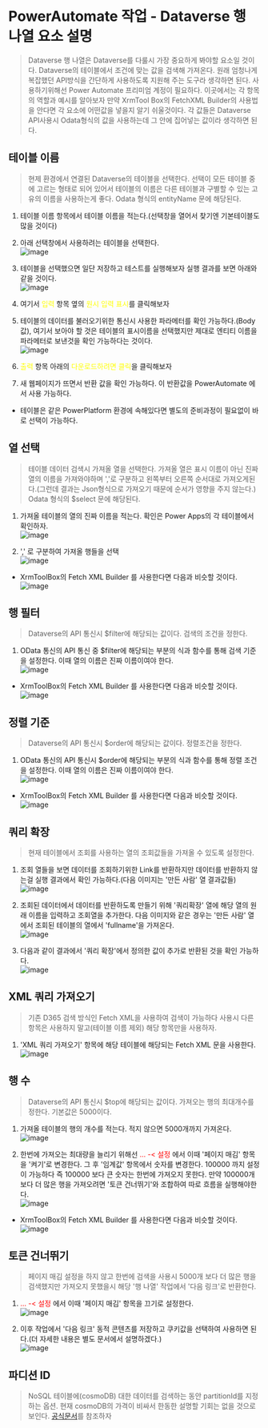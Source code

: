 # PowerAutomate 작업 - Dataverse 행 나열 요소 설명
> Dataverse 행 나열은 Dataverse를 다룰시 가장 중요하게 봐야할 요소일 것이다. Dataverse의 테이블에서 조건에 맞는 값을 검색해 가져온다. 원래 엄청나게 복잡했던 API방식을 간단하게 사용하도록 지원해 주는 도구라 생각하면 된다. 사용하기위해선 Power Automate 프리미엄 계정이 필요하다. 이곳에서는 각 항목의 역할과 예시를 알아보자 만약 XrmTool Box의 FetchXML Builder의 사용법을 안다면 각 요소에 어떤값을 넣을지 알기 쉬울것이다. 각 값들은 Dataverse API사용시 Odata형식의 값을 사용하는데 그 안에 집어넣는 값이라 생각하면 된다.

## 테이블 이름
> 현제 환경에서 연결된 Dataverse의 테이블을 선택한다. 선택이 모든 테이블 중에 고르는 형태로 되어 있어서 테이블의 이름은 다른 테이블과 구별할 수 있는 고유의 이름을 사용하는게 좋다. Odata 형식의 entityName 문에 해당된다.

1. 테이블 이름 항목에서 테이블 이름을 적는다.(선택창을 열어서 찾기엔 기본테이블도 많을 것이다)

2. 아래 선택창에서 사용하려는 테이블을 선택한다.<br>![image](https://user-images.githubusercontent.com/39551265/155435968-25b8bbb6-7256-43f2-9cbd-05052c956c51.png)<br>

3. 테이블을 선택했으면 일단 저장하고 테스트를 실행해보자 실행 결과를 보면 아래와 같을 것이다.<br>![image](https://user-images.githubusercontent.com/39551265/155436273-1ec3f1b2-a56b-459e-9ed6-9a92305f6632.png)<br>

4. 여기서 <span style="color:yellow">입력</span> 항목 옆의 <span style="color:yellow">원시 입력 표시</span>를 클릭해보자

5. 테이블의 데이터를 불러오기위한 통신시 사용한 파라메터를 확인 가능하다.(Body 값), 여기서 보아야 할 것은 테이블의 표시이름을 선택했지만 제대로 엔티티 이름을 파라메터로 보낸것을 확인 가능하다는 것이다.<br>![image](https://user-images.githubusercontent.com/39551265/155436790-bd66ba97-dec4-4a32-81b6-5441e0cde4da.png)<br>

6. <span style="color:yellow">출력</span> 항목 아래의 <span style="color:yellow">다운로드하려면 클릭</span>을 클릭해보자

7. 새 웹페이지가 뜨면서 반환 값을 확인 가능하다. 이 반환값을 PowerAutomate 에서 사용 가능하다.

- 테이블은 같은 PowerPlatform 환경에 속해있다면 별도의 준비과정이 필요없이 바로 선택이 가능하다.

## 열 선택
> 테이블 데이터 검색시 가져올 열을 선택한다. 가져올 열은 표시 이름이 아닌 진짜 열의 이름을 가져와야하며 ','로 구분하고 왼쪽부터 오른쪽 순서대로 가져오게된다.(그런데 결과는 Json형식으로 가져오기 때문에 순서가 영향을 주지 않는다.) Odata 형식의 $select 문에 해당된다.

1. 가져올 테이블의 열의 진짜 이름을 적는다. 확인은 Power Apps의 각 테이블에서 확인하자.<br>![image](https://user-images.githubusercontent.com/39551265/158018623-b7c04440-75c3-4a44-81fb-04f417957983.png)<br>

2. ',' 로 구분하여 가져올 행들을 선택<br>![image](https://user-images.githubusercontent.com/39551265/158018816-16466993-8ecb-4a34-ad8f-cbf0247fe211.png)<br>

- XrmToolBox의 Fetch XML Builder 를 사용한다면 다음과 비슷할 것이다.<br>![image](https://user-images.githubusercontent.com/39551265/158018775-d4f0326c-79cd-478a-bbb2-a03439d66c5d.png)<br>

## 행 필터
> Dataverse의 API 통신시 $filter에 해당되는 값이다. 검색의 조건을 정한다.
1. OData 통신의 API 통신 중 $filter에 해당되는 부분의 식과 함수를 통해 검색 기준을 설정한다. 이때 열의 이름은 진짜 이름이여야 한다.<br>![image](https://user-images.githubusercontent.com/39551265/158018933-17a404b4-e77e-4207-ba6b-077daa7e8d3d.png)<br>

- XrmToolBox의 Fetch XML Builder 를 사용한다면 다음과 비슷할 것이다.<br>![image](https://user-images.githubusercontent.com/39551265/158019002-79cd2bc8-e2d0-4f68-b5a5-bf2bdf8f56ff.png)<br>

## 정렬 기준
> Dataverse의 API 통신시 $order에 해당되는 값이다. 정렬조건을 정한다. 

1. OData 통신의 API 통신시 $order에 해당되는 부분의 식과 함수를 통해 정렬 조건을 설정한다. 이때 열의 이름은 진짜 이름이여야 한다.<br>![image](https://user-images.githubusercontent.com/39551265/160241363-a8502787-1511-406c-a85f-5f428eb09625.png)<br>

* XrmToolBox의 Fetch XML Builder 를 사용한다면 다음과 비슷할 것이다.<br>![image](https://user-images.githubusercontent.com/39551265/160241293-04d712ef-7074-471c-80ae-c3f66c52b79d.png)<br>

## 쿼리 확장
> 현재 테이블에서 조회를 사용하는 열의 조회값들을 가져올 수 있도록 설정한다.

1. 조회 열들을 보면 데이터를 조회하기위한 Link를 반환하지만 데이터를 반환하지 않는걸 실행 결과에서 확인 가능하다.(다음 이미지는 '만든 사람' 열 결과값들)<br>![image](https://user-images.githubusercontent.com/39551265/160285431-d2c71584-dbb5-446f-b6bc-6637191fba9f.png)<br>

2. 조회된 데이터에서 데이터를 반환하도록 만들기 위해 '쿼리확장' 열에 해당 열의 원래 이름을 입력하고 조회열을 추가한다. 다음 이미지와 같은 경우는 '만든 사람' 열에서 조회된 테이블의 열에서 'fullname'을 가져온다.<br>![image](https://user-images.githubusercontent.com/39551265/160285078-3fd627c1-5012-471a-b995-c0a9ba52ec08.png)<br>

3. 다음과 같이 결과에서 '쿼리 확장'에서 정의한 값이 추가로 반환된 것을 확인 가능하다.<br>![image](https://user-images.githubusercontent.com/39551265/160285584-0cfd9f88-296c-4a72-8176-70e3c6c49af6.png)<br>

## XML 쿼리 가져오기
> 기존 D365 검색 방식인 Fetch XML을 사용하여 검색이 가능하다 사용시 다른 항목은 사용하지 말고(테이블 이름 제외) 해당 항목만을 사용하자.

1. 'XML 쿼리 가져오기' 항목에 해당 테이블에 해당되는 Fetch XML 문을 사용한다.<br>![image](https://user-images.githubusercontent.com/39551265/160275226-93cc0c42-bb49-4d1a-9d3c-90b886f4a99e.png)<br>

## 행 수
> Dataverse의 API 통신시 $top에 해당되는 값이다. 가져오는 행의 최대개수를 정한다. 기본값은 5000이다.

1. 가져올 테이블의 행의 개수를 적는다. 적지 않으면 5000개까지 가져온다.<br>![image](https://user-images.githubusercontent.com/39551265/160242083-ecce6031-c04e-4ae2-94b7-d8bd166de734.png)<br>

2. 한번에 가져오는 최대량을 늘리기 위해선 <span style="color:red">... -< 설정</span> 에서 이때 '페이지 매김' 항목을 '켜기'로 변경한다. 그 후 '임계값' 항목에서 숫자를 변경한다. 100000 까지 설정이 가능하다 즉 100000 보다 큰 숫자는 한번에 가져오지 못한다. 만약 100000개 보다 더 많은 행을 가져오려면 '토큰 건너뛰기'와 조합하여 따로 흐름을 실행해야한다. <br>![image](https://user-images.githubusercontent.com/39551265/160243142-61f38596-cec3-4d19-b2f3-002bb5241d19.png)<br>

- XrmToolBox의 Fetch XML Builder 를 사용한다면 다음과 비슷할 것이다.<br>![image](https://user-images.githubusercontent.com/39551265/160275255-b4760009-1efd-437f-8c62-0e1e1ca77aa6.png)<br>

## 토큰 건너뛰기
> 페이지 매김 설정을 하지 않고 한번에 검색을 사용시 5000개 보다 더 많은 행을 검색했지만 가져오지 못했을시 해당 '행 나열' 작업에서 '다음 링크'로 반환한다.

1.  <span style="color:red">... -< 설정</span> 에서  이때 '페이지 매김' 항목을 끄기로 설정한다.<br>![image](https://user-images.githubusercontent.com/39551265/160280283-9a559f83-7489-4c34-952c-27698c84bd63.png)<br>

2. 이후 작업에서 '다음 링크' 동적 콘텐츠를 저장하고 쿠키값을 선택하여 사용하면 된다.(더 자세한 내용은 별도 문서에서 설명하겠다.)<br>![image](https://user-images.githubusercontent.com/39551265/160281986-730f8a67-ca55-4196-bc59-cfec9f4abc8d.png)<br>


## 파디션 ID
> NoSQL 테이블에(cosmoDB) 대한 데이터를 검색하는 동안 partitionId를 지정하는 옵션. 현재 cosmoDB의 가격이 비싸서 한동한 설명할 기회는 없을 것으로 보인다. [공식문서](https://docs.microsoft.com/ko-kr/powerapps/developer/data-platform/org-service/azure-storage-partitioning-sdk)를 참조하자
